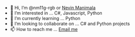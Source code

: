 - 👋 Hi, I’m @nm11g-rgb or <a href="https://nevinmanimala.com/">Nevin Manimala</a>
- 👀 I’m interested in ... C#, Javascript, Python
- 🌱 I’m currently learning ... Python
- 💞️ I’m looking to collaborate on ... C# and Python projects
- 📫 How to reach me ... <a href="&#110;&#109;&#049;&#049;&#103;&#064;&#109;&#121;&#046;&#102;&#115;&#117;&#046;&#101;&#100;&#117;">Email me</a>

<!---
nm11g-rgb/nm11g-rgb is a ✨ special ✨ repository because its `README.md` (this file) appears on your GitHub profile.
You can click the Preview link to take a look at your changes.
--->
